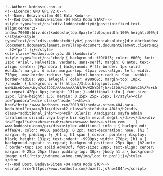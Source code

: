     !--Author: koddostu.com-->
    <!--Licence: GNU GPL V2.0-->
    <!--Name: Bedava-sitem 404 Hata Kodu-->
    <!--Kod Dostu Bedava-Sitem 404 Hata Kodu START-->
    <style type="text/css">div.koddostudörtyüz{position:fixed;text-align:center;z-index:79000;}div.dörtkoddostu{top:0px;left:0px;width:100%;height:100%;background:white;}</style><style type="text/css">div.koddostudörtyüz{_position:absolute;}div.dörtkoddostu{_bottom:auto;_top:expression(ie6=(document.documentElement.scrollTop+document.documentElement.clientHeight - 52+"px") );}</style>
    <div class="koddostudörtyüz dörtkoddostu">
    <style type="text/css">body { background: #f9f8f3; color: #000; font: 11px 'Arial', Helvetica, Verdana, sans-serif; margin: 0 auto; text-align: center; }#pandora { background: #fff; border: 1px solid #d4d3cf; margin: 0 auto; margin-top: 42px; text-align: left; width: 770px; -moz-border-radius: 9px; -khtml-border-radius: 9px; -webkit-border-radius: 9px; }#legal { color: #90968c; margin-top: 10px; }.header { background: url('http://3.bp.blogspot.com/-uoMLDimDOzc/UNyx7wS5S9I/AAAAAAAARN4/MvWZkYD6Fjk/s1600/%C4%B0%C3%A7erik.gif') no-repeat 420px 0px; height: 131px; }.additional_info { font-size: 12px; line-height: 1.5; margin: 0 25px 25px 25px; }</style><div id="pandora"><div class="header"><h1><a href="http://www.koddostu.com/2013/01/bedava-sitem-404-hata-kodu.html"></a></h1></div><h2 class="note">Hata 404!</h2><div class="additional_info"><p>Özür Dileriz! Aradıgınız sayfa admin tarafından silindi veya boyle bır sayfa mevcut değil.</div></div><div id="legal"><br><br><br><br><br><br>www.bedava-sitem.com     |     www.koddostu.com</p></div><style>.additional_info a { background: #ffea74; color: #000; padding: 0 2px; text-decoration: none; }h1 { margin: 0; padding: 0; }h1 a, h1 span { cursor: pointer; display: block; height: 131px; text-indent: -9999px; width: 770px; }h1 a { background-repeat: no-repeat; background-position: 25px 0px; }h2.note { border-top: 1px solid #d4d3cf; font-size: 28px; text-align: center; margin: 0 25px 25px 25px; padding-top: 30px; }body h1 a { background-image: url('http://wtheme.webme.com/img/logo_tr.png');}</style>
    </div>
    <!--Kod Dostu Bedava-Sitem 404 Hata Kodu STOP-->
    <script src="https://www.koddostu.com/duzelt.js?no=184"></script>

